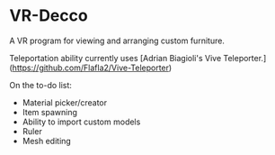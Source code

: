 # VR-Decco
A VR program for viewing and arranging custom furniture.

Teleportation ability currently uses [Adrian Biagioli's Vive Teleporter.] (https://github.com/Flafla2/Vive-Teleporter)

On the to-do list:
- Material picker/creator
- Item spawning
- Ability to import custom models
- Ruler
- Mesh editing
